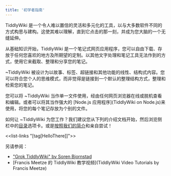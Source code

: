 ```yaml
---
title: '初学者指南'
---
```


TiddlyWiki 是一个令人难以置信的灵活和多元化的工具，以与大多数软件不同的方式构思与建构。这使其难以理解，直到它点击的那一刻，并成为您大脑的一个无缝延伸。

从基础知识开始，TiddlyWiki 是一个笔记式网页应用程序，您可以自由下载、存放于任何您喜欢的地方及所期望的定制。以其他文字处理和笔记工具无法作到的方式，使用它来截取、整理和分享您的笔记。
 
~TiddlyWiki 被设计为以故事、标签、超链接和其他功能的线性、结构式内容。您可以符合您个人的思维模式，而非觉得是链接到一个默认的整理结构方式，整理和检索您的笔记。

您可以将 ~TiddlyWiki 当作单一文件使用，经由任何网页浏览器在线或脱机查看和编辑。或者可以将其当作强大的 [Node.js 应用程序](TiddlyWiki on Node.js)来使用，将您的每个笔记存放为个别的文件。

如何让 ~TiddlyWiki 为您工作？我们建议您从下列的介绍文档开始，然后浏览侧栏中的[目录](TableOfContents)选项卡。或是[按照我们的简介](GettingStarted)和亲自尝试！

<<list-links "[tag[HelloThere]]">>

另请参阅：

* ["Grok TiddlyWiki" by Soren Bjornstad](#%22Grok%20TiddlyWiki%22%20by%20Soren%20Bjornstad)
* [Francis Meetze 的 TiddlyWiki 教学视频](TiddlyWiki Video Tutorials by Francis Meetze)